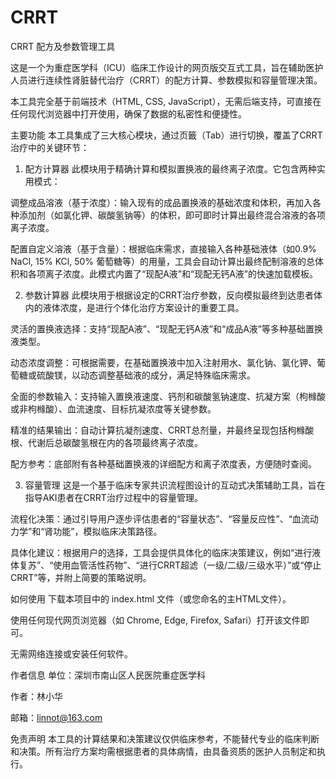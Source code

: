# CRRT
CRRT 配方及参数管理工具

这是一个为重症医学科（ICU）临床工作设计的网页版交互式工具，旨在辅助医护人员进行连续性肾脏替代治疗（CRRT）的配方计算、参数模拟和容量管理决策。

本工具完全基于前端技术（HTML, CSS, JavaScript），无需后端支持，可直接在任何现代浏览器中打开使用，确保了数据的私密性和便捷性。

主要功能
本工具集成了三大核心模块，通过页籤（Tab）进行切换，覆盖了CRRT治疗中的关键环节：

1. 配方计算器
此模块用于精确计算和模拟置换液的最终离子浓度。它包含两种实用模式：

调整成品溶液（基于浓度）：输入现有的成品置换液的基础浓度和体积，再加入各种添加剂（如氯化钾、碳酸氢钠等）的体积，即可即时计算出最终混合溶液的各项离子浓度。

配置自定义溶液（基于含量）：根据临床需求，直接输入各种基础液体（如0.9% NaCl, 15% KCl, 50% 葡萄糖等）的用量，工具会自动计算出最终配制溶液的总体积和各项离子浓度。此模式内置了“现配A液”和“现配无钙A液”的快速加载模板。

2. 参数计算器
此模块用于根据设定的CRRT治疗参数，反向模拟最终到达患者体内的液体浓度，是进行个体化治疗方案设计的重要工具。

灵活的置换液选择：支持“现配A液”、“现配无钙A液”和“成品A液”等多种基础置换液类型。

动态浓度调整：可根据需要，在基础置换液中加入注射用水、氯化钠、氯化钾、葡萄糖或硫酸镁，以动态调整基础液的成分，满足特殊临床需求。

全面的参数输入：支持输入置换液速度、钙剂和碳酸氢钠速度、抗凝方案（枸橼酸或非枸橼酸）、血流速度、目标抗凝浓度等关键参数。

精准的结果输出：自动计算抗凝剂速度、CRRT总剂量，并最终呈现包括枸橼酸根、代谢后总碳酸氢根在内的各项最终离子浓度。

配方参考：底部附有各种基础置换液的详细配方和离子浓度表，方便随时查阅。

3. 容量管理
这是一个基于临床专家共识流程图设计的互动式决策辅助工具，旨在指导AKI患者在CRRT治疗过程中的容量管理。

流程化决策：通过引导用户逐步评估患者的“容量状态”、“容量反应性”、“血流动力学”和“肾功能”，模拟临床决策路径。

具体化建议：根据用户的选择，工具会提供具体化的临床决策建议，例如“进行液体复苏”、“使用血管活性药物”、“进行CRRT超滤（一级/二级/三级水平）”或“停止CRRT”等，并附上简要的策略说明。

如何使用
下载本项目中的 index.html 文件（或您命名的主HTML文件）。

使用任何现代网页浏览器（如 Chrome, Edge, Firefox, Safari）打开该文件即可。

无需网络连接或安装任何软件。

作者信息
单位：深圳市南山区人民医院重症医学科

作者：林小华

邮箱：linnot@163.com

免责声明
本工具的计算结果和决策建议仅供临床参考，不能替代专业的临床判断和决策。所有治疗方案均需根据患者的具体病情，由具备资质的医护人员制定和执行。
